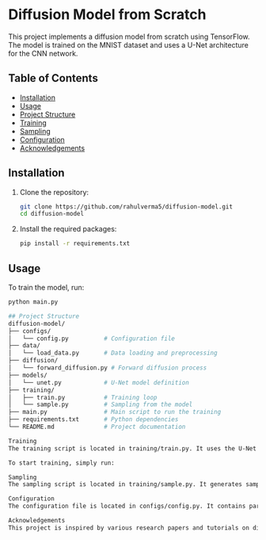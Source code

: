 # Diffusion Model from Scratch

This project implements a diffusion model from scratch using TensorFlow. The model is trained on the MNIST dataset and uses a U-Net architecture for the CNN network.

## Table of Contents
- [Installation](#installation)
- [Usage](#usage)
- [Project Structure](#project-structure)
- [Training](#training)
- [Sampling](#sampling)
- [Configuration](#configuration)
- [Acknowledgements](#acknowledgements)

## Installation

1. Clone the repository:
    ```sh
    git clone https://github.com/rahulverma5/diffusion-model.git
    cd diffusion-model
    ```

2. Install the required packages:
    ```sh
    pip install -r requirements.txt
    ```

## Usage

To train the model, run:
```sh
python main.py

## Project Structure
diffusion-model/
├── configs/
│   └── config.py          # Configuration file
├── data/
│   └── load_data.py       # Data loading and preprocessing
├── diffusion/
│   └── forward_diffusion.py # Forward diffusion process
├── models/
│   └── unet.py            # U-Net model definition
├── training/
│   ├── train.py           # Training loop
│   └── sample.py          # Sampling from the model
├── main.py                # Main script to run the training
├── requirements.txt       # Python dependencies
└── README.md              # Project documentation

Training
The training script is located in training/train.py. It uses the U-Net model defined in models/unet.py and the MNIST dataset loaded from data/load_data.py.

To start training, simply run:

Sampling
The sampling script is located in training/sample.py. It generates samples from the trained diffusion model.

Configuration
The configuration file is located in configs/config.py. It contains parameters such as image size, batch size, and the number of timesteps.

Acknowledgements
This project is inspired by various research papers and tutorials on diffusion models and U-Net architectures.